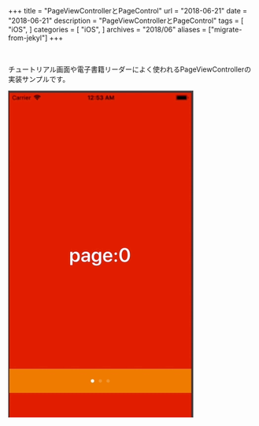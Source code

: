 +++
title = "PageViewControllerとPageControl"
url = "2018-06-21"
date = "2018-06-21"
description = "PageViewControllerとPageControl"
tags = [
    "iOS",
]
categories = [
    "iOS",
]
archives = "2018/06"
aliases = ["migrate-from-jekyl"]
+++

<br>

チュートリアル画面や電子書籍リーダーによく使われるPageViewControllerの実装サンプルです。

![alt](1.gif)

<script src="https://gist.github.com/O-Junpei/cf54f398dc1d488014c203d6e8bf5a7f.js"></script>
